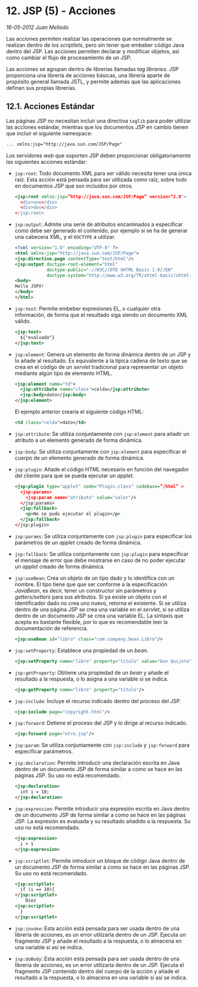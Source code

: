 # 12. JSP (5) - Acciones

_16-05-2012_ _Juan Mellado_

Las acciones permiten realizar las operaciones que normalmente se realizan dentro de los _scriptlets_, pero sin tener que embeber código Java dentro del JSP. Las acciones permiten declarar y modificar objetos, así como cambiar el flujo de procesamiento de un JSP.

Las acciones se agrupan dentro de librerías llamadas _tag libraries_. JSP proporciona una librería de acciones básicas, una librería aparte de propósito general llamada JSTL, y permite además que las aplicaciones definan sus propias librerías.

## 12.1. Acciones Estándar

Las páginas JSP no necesitan incluir una directiva ```taglib``` para poder utilizar las acciones estándar, mientras que los documentos JSP en cambio tienen que incluir el siguiente namespace:

```xml
... xmlns:jsp="http://java.sun.com/JSP/Page"
```

Los servidores _web_ que soporten JSP deben proporcionar obligatoriamente las siguientes acciones estándar:

- ```jsp:root```: Todo documento XML para ser válido necesita tener una única raíz. Esta acción está pensada para ser utilizada como raíz, sobre todo en documentos JSP que son incluidos por otros.

  ```xml
  <jsp:root xmlns:jsp=”http://java.sun.com/JSP/Page” version=”2.0">
    <div>uno</div>
    <div>dos</div>
  </jsp:root>
  ```

- ```jsp:output```: Admite una serie de atributos encaminados a especificar como debe ser generado el contenido, por ejemplo si se ha de generar una cabecera XML, y el ```DOCTYPE``` a utilizar.

  ```xml
  <?xml version="1.0" encoding="UTF-8" ?>
  <html xmlns:jsp="http://java.sun.com/JSP/Page">
  <jsp:directive.page contentType="text/html"/>
  <jsp:output doctype-root-element="html"
              doctype-public="-//W3C//DTD XHTML Basic 1.0//EN"
              doctype-system="http://www.w3.org/TR/xhtml-basic/xhtml-basic10.dtd"/>
  <body>
  Hello JSPX!
  </body>
  </html>
  ```

- ```jsp:text```: Permite embeber expresiones EL, o cualquier otra información, de forma que el resultado siga siendo un documento XML válido.

  ```xml
  <jsp:text>
    ${"evaluado"}
  </jsp:text>
  ```

- ```jsp:element```: Genera un elemento de forma dinámica dentro de un JSP y lo añade al resultado. Es equivalente a la típica cadena de texto que se crea en el código de un _servlet_ tradicional para representar un objeto mediante algún tipo de elemento HTML.

  ```xml
  <jsp:element name="td">
    <jsp:attribute name="class">celda</jsp:attribute>
    <jsp:body>dato</jsp:body>
  </jsp:element>
  ```

  El ejemplo anterior crearía el siguiente código HTML:

  ```xml
  <td class="celda">dato</td>
  ```

- ```jsp:attribute```: Se utiliza conjuntamente con ```jsp:element``` para añadir un atributo a un elemento generado de forma dinámica.

- ```jsp:body```: Se utiliza conjuntamente con ```jsp:element``` para especificar el cuerpo de un elemento generado de forma dinámica.

- ```jsp:plugin```: Añade el código HTML necesario en función del navegador del cliente para que se pueda ejecutar un _applet_.

  ```xml
  <jsp:plugin type="applet" code="Plugin.class" codebase=”/html” >
    <jsp:params>
      <jsp:param name="atributo" value="valor"/>
    </jsp:params>
    <jsp:fallback>
      <p>No se pudo ejecutar el plugin</p>
    </jsp:fallback>
  </jsp:plugin>
  ```

- ```jsp:params```: Se utiliza conjuntamente con ```jsp:plugin``` para especificar los parámetros de un _applet_ creado de forma dinámica.

- ```jsp:fallback```: Se utiliza conjuntamente con ```jsp:plugin``` para especificar el mensaje de error que debe mostrarse en caso de no poder ejecutar un _applet_ creado de forma dinámica.

- ```jsp:useBean```: Crea un objeto de un tipo dado y lo identifica con un nombre. El tipo tiene que que ser conforme a la especificación _JavaBean_, es decir, tener un constructor sin parámetros y _getters/setters_ para sus atributos. Si ya existe un objeto con el identificador dado no crea uno nuevo, retorna el existente. Si se utiliza dentro de una página JSP se crea una variable en el _servlet_, si se utiliza dentro de un documento JSP se crea una variable EL. La sintaxis que acepta es bastante flexible, por lo que es recomendable leer la documentación de referencia.

  ```xml
  <jsp:useBean id="libro" class="com.company.bean.Libro"/>
  ```

- ```jsp:setProperty```: Establece una propiedad de un _bean_.

  ```xml
  <jsp:setProperty name="libro" property="titulo" value="Don Quijote"/>
  ```

- ```jsp:getProperty```: Obtiene una propiedad de un _bean_ y añade el resultado a la respuesta, o lo asigna a una variable si se indica.

  ```xml
  <jsp:getProperty name="libro" property="titulo"/>
  ```

- ```jsp:include```: Incluye el recurso indicado dentro del proceso del JSP.

  ```xml
  <jsp:include page="copyright.html"/>
  ```

- ```jsp:forward```: Detiene el proceso del JSP y lo dirige al recurso indicado.

  ```xml
  <jsp:forward page="otro.jsp"/>
  ```

- ```jsp:param```: Se utiliza conjuntamente con ```jsp:include``` y ```jsp:forward``` para especificar parámetros.

- ```jsp:declaration```: Permite introducir una declaración escrita en Java dentro de un documento JSP de forma similar a como se hace en las páginas JSP. Su uso no está recomendado.

  ```xml
  <jsp:declaration>
    int i = 10;
  </jsp:declaration>
  ```

- ```jsp:expression```: Permite introducir una expresión escrita en Java dentro de un documento JSP de forma similar a como se hace en las páginas JSP. La expresión es evaluada y su resultado añadido a la respuesta. Su uso no está recomendado.

  ```xml
  <jsp:expression>
    i + 1
  </jsp:expression>
  ```

- ```jsp:scriptlet```: Permite introducir un bloque de código Java dentro de un documento JSP de forma similar a como se hace en las páginas JSP. Su uso no está recomendado.

  ```xml
  <jsp:scriptlet>
    if (i == 10){
  </jsp:scriptlet>
      Diez
  <jsp:scriptlet>
    }
  </jsp:scriptlet>
  ```

- ```jsp:invoke```: Esta acción está pensada para ser usada dentro de una librería de acciones, es un error utilizarla dentro de un JSP. Ejecuta un fragmento JSP y añade el resultado a la respuesta, o lo almacena en una variable si así se indica.

- ```jsp:doBody```: Esta acción está pensada para ser usada dentro de una librería de acciones, es un error utilizarla dentro de un JSP. Ejecuta el fragmento JSP contenido dentro del cuerpo de la acción y añade el resultado a la respuesta, o lo almacena en una variable si así se indica.
